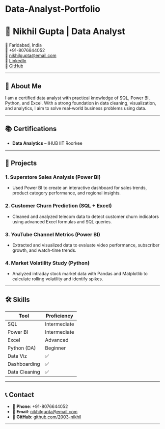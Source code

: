 # Data-Analyst-Portfolio
# 💼 Nikhil Gupta | Data Analyst

📍 Faridabad, India  
📱 +91-8076644052  
📧 nikhilgupta@email.com  
🔗 [LinkedIn](https://www.linkedin.com/in/your-link)  
🔗 [GitHub](https://github.com/2003-nikhil)

---

## 🧠 About Me

I am a certified data analyst with practical knowledge of SQL, Power BI, Python, and Excel. With a strong foundation in data cleaning, visualization, and analytics, I aim to solve real-world business problems using data.

---

## 📚 Certifications

- **Data Analytics** – IHUB IIT Roorkee
---

## 💼 Projects

### 1. Superstore Sales Analysis (Power BI)
- Used Power BI to create an interactive dashboard for sales trends, product category performance, and regional insights.

### 2. Customer Churn Prediction (SQL + Excel)
- Cleaned and analyzed telecom data to detect customer churn indicators using advanced Excel formulas and SQL queries.

### 3. YouTube Channel Metrics (Power BI)
- Extracted and visualized data to evaluate video performance, subscriber growth, and watch-time trends.

### 4. Market Volatility Study (Python)
- Analyzed intraday stock market data with Pandas and Matplotlib to calculate rolling volatility and identify spikes.

---

## 🛠 Skills

| Tool        | Proficiency  |
|-------------|--------------|
| SQL         | Intermediate |
| Power BI    | Intermediate |
| Excel       | Advanced     |
| Python (DA) | Beginner     |
| Data Viz    | ✅            |
| Dashboarding| ✅            |
| Data Cleaning| ✅           |

---

## 📞 Contact

- 📱 **Phone**: +91-8076644052  
- 📧 **Email**: nikhilgupta@email.com  
- 🔗 **GitHub**: [github.com/2003-nikhil](https://github.com/2003-nikhil)

---

